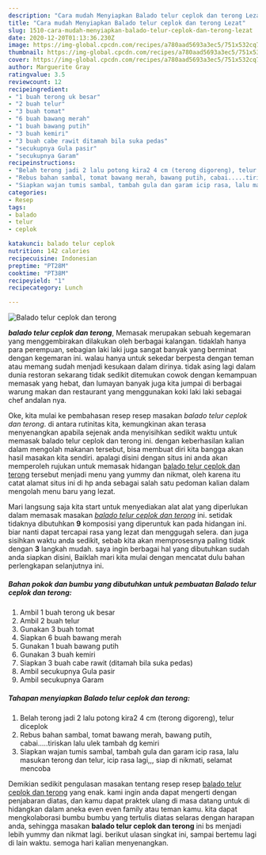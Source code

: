 ```yaml
---
description: "Cara mudah Menyiapkan Balado telur ceplok dan terong Lezat"
title: "Cara mudah Menyiapkan Balado telur ceplok dan terong Lezat"
slug: 1510-cara-mudah-menyiapkan-balado-telur-ceplok-dan-terong-lezat
date: 2020-12-20T01:13:36.230Z
image: https://img-global.cpcdn.com/recipes/a780aad5693a3ec5/751x532cq70/balado-telur-ceplok-dan-terong-foto-resep-utama.jpg
thumbnail: https://img-global.cpcdn.com/recipes/a780aad5693a3ec5/751x532cq70/balado-telur-ceplok-dan-terong-foto-resep-utama.jpg
cover: https://img-global.cpcdn.com/recipes/a780aad5693a3ec5/751x532cq70/balado-telur-ceplok-dan-terong-foto-resep-utama.jpg
author: Marguerite Gray
ratingvalue: 3.5
reviewcount: 12
recipeingredient:
- "1 buah terong uk besar"
- "2 buah telur"
- "3 buah tomat"
- "6 buah bawang merah"
- "1 buah bawang putih"
- "3 buah kemiri"
- "3 buah cabe rawit ditamah bila suka pedas"
- "secukupnya Gula pasir"
- "secukupnya Garam"
recipeinstructions:
- "Belah terong jadi 2 lalu potong kira2 4 cm (terong digoreng), telur diceplok"
- "Rebus bahan sambal, tomat bawang merah, bawang putih, cabai.....tiriskan lalu ulek tambah dg kemiri"
- "Siapkan wajan tumis sambal, tambah gula dan garam icip rasa, lalu masukan terong dan telur, icip rasa lagi,,, siap di nikmati, selamat mencoba"
categories:
- Resep
tags:
- balado
- telur
- ceplok

katakunci: balado telur ceplok 
nutrition: 142 calories
recipecuisine: Indonesian
preptime: "PT28M"
cooktime: "PT38M"
recipeyield: "1"
recipecategory: Lunch

---
```



![Balado telur ceplok dan terong](https://img-global.cpcdn.com/recipes/a780aad5693a3ec5/751x532cq70/balado-telur-ceplok-dan-terong-foto-resep-utama.jpg)

<b><i>balado telur ceplok dan terong</i></b>, Memasak merupakan sebuah kegemaran yang menggembirakan dilakukan oleh berbagai kalangan. tidaklah hanya para perempuan, sebagian laki laki juga sangat banyak yang berminat dengan kegemaran ini. walau hanya untuk sekedar berpesta dengan teman atau memang sudah menjadi kesukaan dalam dirinya. tidak asing lagi dalam dunia restoran sekarang tidak sedikit ditemukan cowok dengan kemampuan memasak yang hebat, dan lumayan banyak juga kita jumpai di berbagai warung makan dan restaurant yang menggunakan koki laki laki sebagai chef andalan nya.



Oke, kita mulai ke pembahasan resep resep masakan <i>balado telur ceplok dan terong</i>. di antara rutinitas kita, kemungkinan akan terasa menyenangkan apabila sejenak anda menyisihkan sedikit waktu untuk memasak balado telur ceplok dan terong ini. dengan keberhasilan kalian dalam mengolah makanan tersebut, bisa membuat diri kita bangga akan hasil masakan kita sendiri. apalagi disini dengan situs ini anda akan memperoleh rujukan untuk memasak hidangan <u>balado telur ceplok dan terong</u> tersebut menjadi menu yang yummy dan nikmat, oleh karena itu catat alamat situs ini di hp anda sebagai salah satu pedoman kalian dalam mengolah menu baru yang lezat.


Mari langsung saja kita start untuk menyediakan alat alat yang diperlukan dalam memasak masakan <u><i>balado telur ceplok dan terong</i></u> ini. setidak tidaknya dibutuhkan <b>9</b> komposisi yang diperuntuk kan pada hidangan ini. biar nanti dapat tercapai rasa yang lezat dan menggugah selera. dan juga sisihkan waktu anda sedikit, sebab kita akan memprosesnya paling tidak dengan <b>3</b> langkah mudah. saya ingin berbagai hal yang dibutuhkan sudah anda siapkan disini, Baiklah mari kita mulai dengan mencatat dulu bahan perlengkapan selanjutnya ini.

<!--inarticleads1-->

##### Bahan pokok dan bumbu yang dibutuhkan untuk pembuatan Balado telur ceplok dan terong:

1. Ambil 1 buah terong uk besar
1. Ambil 2 buah telur
1. Gunakan 3 buah tomat
1. Siapkan 6 buah bawang merah
1. Gunakan 1 buah bawang putih
1. Gunakan 3 buah kemiri
1. Siapkan 3 buah cabe rawit (ditamah bila suka pedas)
1. Ambil secukupnya Gula pasir
1. Ambil secukupnya Garam




<!--inarticleads2-->

##### Tahapan menyiapkan Balado telur ceplok dan terong:

1. Belah terong jadi 2 lalu potong kira2 4 cm (terong digoreng), telur diceplok
1. Rebus bahan sambal, tomat bawang merah, bawang putih, cabai.....tiriskan lalu ulek tambah dg kemiri
1. Siapkan wajan tumis sambal, tambah gula dan garam icip rasa, lalu masukan terong dan telur, icip rasa lagi,,, siap di nikmati, selamat mencoba




Demikian sedikit pengulasan masakan tentang resep resep <u>balado telur ceplok dan terong</u> yang enak. kami ingin anda dapat mengerti dengan penjabaran diatas, dan kamu dapat praktek ulang di masa datang untuk di hidangkan dalam aneka even even family atau teman kamu. kita dapat mengkolaborasi bumbu bumbu yang tertulis diatas selaras dengan harapan anda, sehingga masakan <b>balado telur ceplok dan terong</b> ini bs menjadi lebih yummy dan nikmat lagi. berikut ulasan singkat ini, sampai bertemu lagi di lain waktu. semoga hari kalian menyenangkan.
